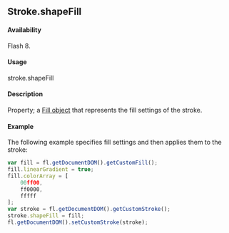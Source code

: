 ## Stroke.shapeFill

#### Availability

Flash 8.

#### Usage

stroke.shapeFill

#### Description

Property; a [Fill object](../Fill_object/fill_summary.md) that represents the fill settings of the stroke.

#### Example

The following example specifies fill settings and then applies them to the stroke:

```javascript
var fill = fl.getDocumentDOM().getCustomFill(); 
fill.linearGradient = true;
fill.colorArray = [
    00ff00,
    ff0000,
    fffff
];
var stroke = fl.getDocumentDOM().getCustomStroke(); 
stroke.shapeFill = fill; 
fl.getDocumentDOM().setCustomStroke(stroke);
```
